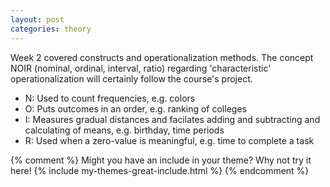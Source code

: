 ```yaml
---
layout: post
categories: theory
---
```


Week 2 covered constructs and operationalization methods. The concept NOIR  (nominal, ordinal, interval, ratio) regarding 'characteristic' operationalization will certainly follow the course's project. 

- N: Used to count frequencies, e.g. colors
- O: Puts outcomes in an order, e.g. ranking of colleges
- I: Measures gradual distances and facilates adding and subtracting and calculating of means, e.g. birthday, time periods
- R: Used when a zero-value is meaningful, e.g. time to complete a task

{% comment %}
Might you have an include in your theme? Why not try it here!
{% include my-themes-great-include.html %}
{% endcomment %}


